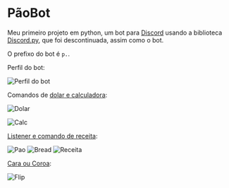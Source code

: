 
# PãoBot

Meu primeiro projeto em python, um bot para [Discord](https://discord.com/) usando a biblioteca [Discord.py](https://github.com/Rapptz/discord.py), que foi descontinuada, assim como o bot.

O prefixo do bot é `p.`.

Perfil do bot:

![Perfil do bot](https://user-images.githubusercontent.com/60411891/132714283-2396eaef-11f8-4dff-b708-27b7bec71efd.png)


Comandos de [dolar e calculadora](https://github.com/AngryPlayer04/PaoBot/blob/main/Cogs/calc.py):

![Dolar](https://user-images.githubusercontent.com/60411891/132716964-52b5eba7-25f4-43e7-8e5d-c96bd69c977a.png)


![Calc](https://user-images.githubusercontent.com/60411891/132715394-717580b7-c472-46cc-8095-3c326f03ba6e.png)


[Listener e comando de receita](https://github.com/AngryPlayer04/PaoBot/blob/main/Cogs/fun.py):

![Pao](https://user-images.githubusercontent.com/60411891/132714588-4b87bb2e-89c5-4a18-b375-114089d40106.png)
![Bread](https://user-images.githubusercontent.com/60411891/132714650-f5f004f3-75df-4e40-b3e6-aed527e2c7d0.png)
![Receita](https://user-images.githubusercontent.com/60411891/132715261-9e42d312-6aab-4327-9d3e-ef1ac2480267.png)

[Cara ou Coroa](https://github.com/AngryPlayer04/PaoBot/blob/main/Cogs/fun.py):

![Flip](https://user-images.githubusercontent.com/60411891/132715118-aef37031-6ab6-4348-9006-46e5a1b11d49.png)






